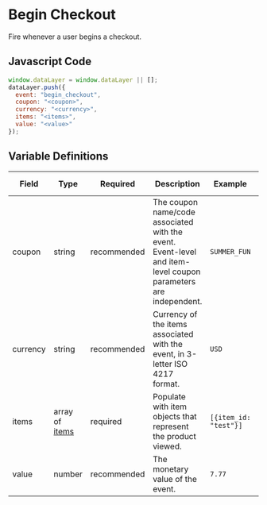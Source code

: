 # Begin Checkout

Fire whenever a user begins a checkout.

## Javascript Code

```js
window.dataLayer = window.dataLayer || [];
dataLayer.push({
  event: "begin_checkout",
  coupon: "<coupon>",
  currency: "<currency>",
  items: "<items>",
  value: "<value>"
});
```

## Variable Definitions

|Field|Type|Required|Description|Example|Pattern|Min Length|Max Length|Minimum|Maximum|Multiple Of|
| --- | --- | --- | --- | --- | --- | --- | --- | --- | --- | --- |
|coupon|string|recommended|The coupon name/code associated with the event. Event-level and item-level coupon parameters are independent.|`SUMMER_FUN`|`^[A-Za-z0-9_]+$`
|currency|string|recommended|Currency of the items associated with the event, in 3-letter ISO 4217 format.|`USD`|`^[A-Z]{3}$`|3|3|
|items|array of [items](/schemas/item.md)|required|Populate with item objects that represent the product viewed.|`[{item_id: "test"}]`
|value|number|recommended|The monetary value of the event.|`7.77`|`^\d\.\d\d$`|||0.00|